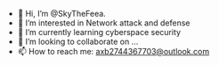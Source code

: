 - 👋 Hi, I’m @SkyTheFeea.
- 👀 I’m interested in Network attack and defense
- 🌱 I’m currently learning cyberspace security
- 💞️ I’m looking to collaborate on ...
- 📫 How to reach me: axb2744367703@outlook.com

<!---
SkyTheFeea/SkyTheFeea is a ✨ special ✨ repository because its `README.md` (this file) appears on your GitHub profile.
You can click the Preview link to take a look at your changes.
--->
